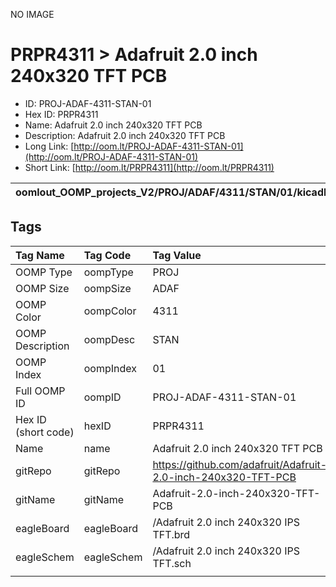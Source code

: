 


  
NO IMAGE  
# PRPR4311 > Adafruit 2.0 inch 240x320 TFT PCB

- ID: PROJ-ADAF-4311-STAN-01
- Hex ID: PRPR4311
- Name: Adafruit 2.0 inch 240x320 TFT PCB
- Description: Adafruit 2.0 inch 240x320 TFT PCB
- Long Link: [http://oom.lt/PROJ-ADAF-4311-STAN-01](http://oom.lt/PROJ-ADAF-4311-STAN-01)
- Short Link: [http://oom.lt/PRPR4311](http://oom.lt/PRPR4311)
  

|oomlout_OOMP_projects_V2/PROJ/ADAF/4311/STAN/01/kicadPcb3dFront.png|oomlout_OOMP_projects_V2/PROJ/ADAF/4311/STAN/01/kicadPcb3dBack.png|oomlout_OOMP_projects_V2/PROJ/ADAF/4311/STAN/01/kicadPcb3d.png||
| :---: | :---: | :---: | :---: |

## Tags
  

|Tag Name|Tag Code|Tag Value|
| :--- | :--- | :--- |
|OOMP Type|oompType|PROJ|
|OOMP Size|oompSize|ADAF|
|OOMP Color|oompColor|4311|
|OOMP Description|oompDesc|STAN|
|OOMP Index|oompIndex|01|
|Full OOMP ID|oompID|PROJ-ADAF-4311-STAN-01|
|Hex ID (short code)|hexID|PRPR4311|
|Name|name|Adafruit 2.0 inch 240x320 TFT PCB|
|gitRepo|gitRepo|https://github.com/adafruit/Adafruit-2.0-inch-240x320-TFT-PCB|
|gitName|gitName|Adafruit-2.0-inch-240x320-TFT-PCB|
|eagleBoard|eagleBoard|/Adafruit 2.0 inch 240x320 IPS TFT.brd|
|eagleSchem|eagleSchem|/Adafruit 2.0 inch 240x320 IPS TFT.sch|
||||
